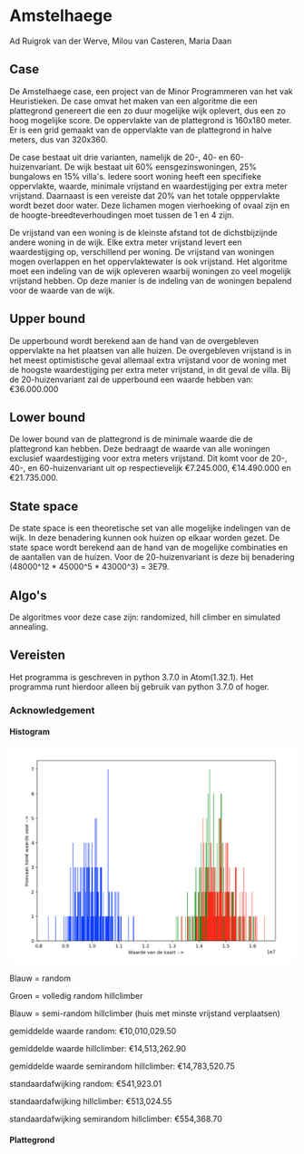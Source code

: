 # Amstelhaege

Ad Ruigrok van der Werve,
Milou van Casteren,
Maria Daan

## Case

De Amstelhaege case, een project van de Minor Programmeren van het vak Heuristieken. De case omvat het maken van een algoritme die een plattegrond genereert die een zo duur mogelijke wijk oplevert, dus een zo hoog mogelijke score. De oppervlakte van de plattegrond is 160x180 meter. Er is een grid gemaakt van de oppervlakte van de plattegrond in halve meters, dus van 320x360.

De case bestaat uit drie varianten, namelijk de 20-, 40- en 60-huizenvariant. De wijk bestaat uit 60% eensgezinswoningen, 25% bungalows en 15% villa's. Iedere soort woning heeft een specifieke oppervlakte, waarde, minimale vrijstand en waardestijging per extra meter vrijstand. Daarnaast is een vereiste dat 20% van het totale opppervlakte wordt bezet door water. Deze lichamen mogen vierhoeking of ovaal zijn en de hoogte-breedteverhoudingen moet tussen de 1 en 4 zijn.

De vrijstand van een woning is de kleinste afstand tot de dichstbijzijnde andere woning in de wijk. Elke extra meter vrijstand levert een waardestijging op, verschillend per woning. De vrijstand van woningen mogen overlappen en het oppervlaktewater is ook vrijstand. Het algoritme moet een indeling van de wijk opleveren waarbij woningen zo veel mogelijk vrijstand hebben. Op deze manier is de indeling van de woningen bepalend voor de waarde van de wijk.


## Upper bound

De upperbound wordt berekend aan de hand van de overgebleven oppervlakte na het plaatsen van alle huizen. De overgebleven vrijstand is in het meest optimistische geval allemaal extra vrijstand voor de woning met de hoogste waardestijging per extra meter vrijstand, in dit geval de villa. Bij de 20-huizenvariant zal de upperbound een waarde hebben van: €36.000.000


## Lower bound

De lower bound van de plattegrond is de minimale waarde die de plattegrond kan hebben. Deze bedraagt de waarde van alle woningen exclusief waardestijging voor extra meters vrijstand. Dit komt voor de 20-, 40-, en 60-huizenvariant uit op respectievelijk €7.245.000, €14.490.000 en €21.735.000.

## State space

De state space is een theoretische set van alle mogelijke indelingen van de wijk. In deze benadering kunnen ook huizen op elkaar worden gezet. De state space wordt berekend aan de hand van de mogelijke combinaties en de aantallen van de huizen. Voor de 20-huizenvariant is deze bij benadering (48000^12 * 45000^5 * 43000^3) = 3E79.


## Algo's

De algoritmes voor deze case zijn: randomized, hill climber en simulated annealing.

## Vereisten

Het programma is geschreven in python 3.7.0 in Atom(1.32.1). Het programma runt hierdoor alleen bij gebruik van python 3.7.0 of hoger.

### Acknowledgement

#### Histogram


![blah](https://github.com/mariadaan/Wilco/blob/master/figuren/20%2C%20200%2C%201000.png)

Blauw = random

Groen = volledig random hillclimber

Blauw = semi-random hillclimber (huis met minste vrijstand verplaatsen)


gemiddelde waarde random:                  			€10,010,029.50

gemiddelde waarde hillclimber:             			€14,513,262.90

gemiddelde waarde semirandom hillclimber:  	    €14,783,520.75


standaardafwijking random:                			€541,923.01

standaardafwijking hillclimber:            			€513,024.55

standaardafwijking semirandom hillclimber: 		  €554,368.70




#### Plattegrond
